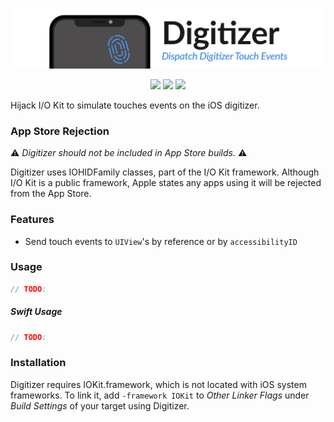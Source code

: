 <p align="center">
    <img src=".github/Logo.png" width="800" alt="Digitizer" />
</p>

<p align="center">
  <img src="https://img.shields.io/badge/platform-iOS-lightgray.svg" />
  <img src="https://img.shields.io/badge/license-MIT-blue.svg" />
  <img src="https://img.shields.io/badge/Carthage-compatible-green.svg" />
</p>

Hijack I/O Kit to simulate touches events on the iOS digitizer.

### App Store Rejection
:warning: _Digitizer should not be included in App Store builds._ :warning:

Digitizer uses IOHIDFamily classes, part of the I/O Kit framework. Although I/O Kit is a public framework, Apple states any apps using it will be rejected from the App Store.

### Features
- Send touch events to `UIView`'s by reference or by `accessibilityID`

### Usage
```Objective-C
// TODO:
```

##### Swift Usage
```Swift
// TODO:
```

### Installation
Digitizer requires IOKit.framework, which is not located with iOS system frameworks. To link it, add `-framework IOKit` to _Other Linker Flags_ under _Build Settings_ of your target using Digitizer.
